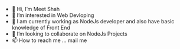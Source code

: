 - 👋 Hi, I’m Meet Shah
- 👀 I’m interested in Web Devloping
- 🌱 I am currently working as NodeJs developer and also have basic knowledge of Front End 
- 💞️ I’m looking to collaborate on NodeJs Projects
- 📫 How to reach me ... mail me 

<!---
Meetshah1010/Meetshah1010 is a ✨ special ✨ repository because its `README.md` (this file) appears on your GitHub profile.
You can click the Preview link to take a look at your changes.
--->
